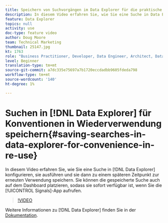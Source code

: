 ```yaml
---
title: Speichern von Suchvorgängen im Data Explorer für die praktische Verwendung bei der erneuten Verwendung
description: In diesem Video erfahren Sie, wie Sie eine Suche in Data Explorer konfigurieren, sie ausführen und dann zu einem späteren Zeitpunkt zur erneuten Verwendung speichern. Sie können die gespeicherte Suche auch auf dem Dashboard platzieren, sodass sie sofort verfügbar ist, wenn Sie die Signal-App aufrufen.
feature: Data Explorer
topics: null
activity: use
doc-type: feature video
author: Doug Moore
team: Technical Marketing
thumbnail: 25147.jpg
kt: 1763
role: "Business Practitioner, Developer, Data Engineer, Architect, Data Architect, Administrator, Leader"
level: Beginner
translation-type: tm+mt
source-git-commit: a7dc335e75697a7b1720eccdadbb9605fdeda798
workflow-type: tm+mt
source-wordcount: '140'
ht-degree: 1%

---
```



# Suchen in [!DNL Data Explorer] für Konventionen in Wiederverwendung speichern{#saving-searches-in-data-explorer-for-convenience-in-re-use}

In diesem Video erfahren Sie, wie Sie eine Suche in [!DNL Data Explorer] konfigurieren, sie ausführen und sie dann zu einem späteren Zeitpunkt zur erneuten Verwendung speichern. Sie können die gespeicherte Suche auch auf dem Dashboard platzieren, sodass sie sofort verfügbar ist, wenn Sie die [!UICONTROL Signals]-App aufrufen.

>[!VIDEO](https://video.tv.adobe.com/v/25147/?quality=12)

Weitere Informationen zu [!DNL Data Explorer] finden Sie in der [Dokumentation](https://experiencecloud.adobe.com/resources/help/en_US/aam/data-explorer.html).